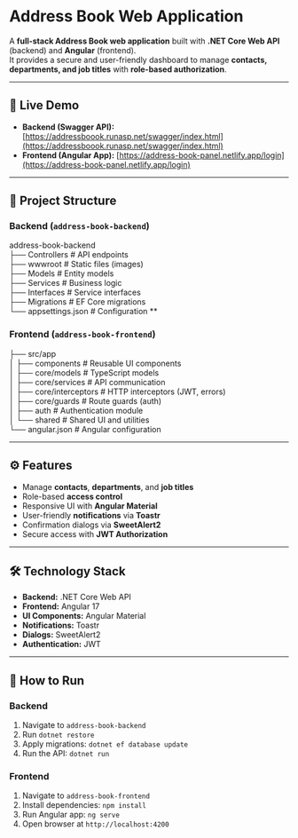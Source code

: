 # Address Book Web Application

A **full-stack Address Book web application** built with **.NET Core Web API** (backend) and **Angular** (frontend).  
It provides a secure and user-friendly dashboard to manage **contacts, departments, and job titles** with **role-based authorization**.

---

## 🔗 Live Demo

- **Backend (Swagger API):** [https://addressboook.runasp.net/swagger/index.html](https://addressboook.runasp.net/swagger/index.html)  
- **Frontend (Angular App):** [https://address-book-panel.netlify.app/login](https://address-book-panel.netlify.app/login)

---

## 📂 Project Structure

### Backend (`address-book-backend`)
address-book-backend\
├── Controllers # API endpoints\
├── wwwroot # Static files (images)\
├── Models # Entity models\
├── Services # Business logic\
├── Interfaces # Service interfaces\
├── Migrations # EF Core migrations\
└── appsettings.json # Configuration
**

### Frontend (`address-book-frontend`)
├── src/app\
│ ├── components # Reusable UI components\
│ ├── core/models # TypeScript models\
│ ├── core/services # API communication\
│ ├── core/interceptors # HTTP interceptors (JWT, errors)\
│ ├── core/guards # Route guards (auth)\
│ ├── auth # Authentication module\
│ └── shared # Shared UI and utilities\
└── angular.json # Angular configuration

---

## ⚙ Features

- Manage **contacts**, **departments**, and **job titles**
- Role-based **access control**
- Responsive UI with **Angular Material**
- User-friendly **notifications** via **Toastr**
- Confirmation dialogs via **SweetAlert2**
- Secure access with **JWT Authorization**

---

## 🛠 Technology Stack

- **Backend:** .NET Core Web API  
- **Frontend:** Angular 17  
- **UI Components:** Angular Material  
- **Notifications:** Toastr  
- **Dialogs:** SweetAlert2  
- **Authentication:** JWT  

---

## 🚀 How to Run

### Backend
1. Navigate to `address-book-backend`
2. Run `dotnet restore`  
3. Apply migrations: `dotnet ef database update`
4. Run the API: `dotnet run`

### Frontend
1. Navigate to `address-book-frontend`
2. Install dependencies: `npm install`
3. Run Angular app: `ng serve`  
4. Open browser at `http://localhost:4200`

